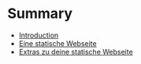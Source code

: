 # Summary

* [Introduction](README.md)
* [Eine statische Webseite](chapter1.md)
* [Extras zu deine statische Webseite](extras-zu-deine-statische-webseite.md)

